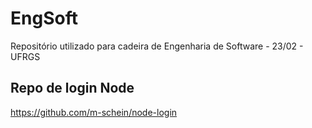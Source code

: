 # EngSoft
Repositório utilizado para cadeira de Engenharia de Software - 23/02 - UFRGS

## Repo de login Node
https://github.com/m-schein/node-login
